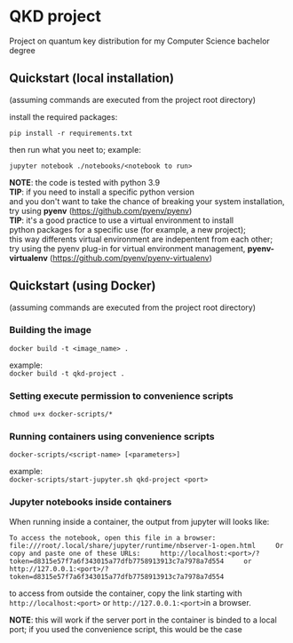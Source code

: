 # QKD project
Project on quantum key distribution for my Computer Science bachelor degree

## Quickstart (local installation)
(assuming commands are executed from the project root directory)

install the required packages:

`pip install -r requirements.txt`

then run what you neet to; example:

`jupyter notebook ./notebooks/<notebook to run>`

**NOTE**: the code is tested with python 3.9  
**TIP**: if you need to install a specific python version  
and you don't want to take the chance of breaking your system installation,  
try using **pyenv** (https://github.com/pyenv/pyenv)  
**TIP**: it's a good practice to use a virtual environment to install  
python packages for a specific use (for example, a new project);     
this way differents virtual environment are indepentent from each other;  
try using the pyenv plug-in for virtual environment management, **pyenv-virtualenv** (https://github.com/pyenv/pyenv-virtualenv)  

## Quickstart (using Docker)
(assuming commands are executed from the project root directory)

### Building the image

`docker build -t <image_name> .  `

example:  
`docker build -t qkd-project .  `

### Setting execute permission to convenience scripts  

`chmod u+x docker-scripts/*  `

### Running containers using convenience scripts  

`docker-scripts/<script-name> [<parameters>] `

example:    
`docker-scripts/start-jupyter.sh qkd-project <port> ` 

### Jupyter notebooks inside containers  
When running inside a container, the output from jupyter will looks like:  

`To access the notebook, open this file in a browser:   
        file:///root/.local/share/jupyter/runtime/nbserver-1-open.html    
    Or copy and paste one of these URLs:    
        http://localhost:<port>/?token=d8315e57f7a6f343015a77dfb7758913913c7a7978a7d554    
     or http://127.0.0.1:<port>/?token=d8315e57f7a6f343015a77dfb7758913913c7a7978a7d554    
`

to access from outside the container, copy the link starting with `http://localhost:<port>` or `http://127.0.0.1:<port>`in a browser.   

**NOTE**: this will work if the server port in the container is binded to a local port; if you used the convenience script, this would be the case

